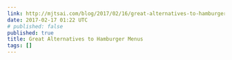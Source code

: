 ```yaml
---
link: http://mjtsai.com/blog/2017/02/16/great-alternatives-to-hamburger-menus/
date: 2017-02-17 01:22 UTC
# published: false
published: true
title: Great Alternatives to Hamburger Menus
tags: []
---
```



